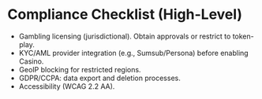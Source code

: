 # Compliance Checklist (High-Level)
- Gambling licensing (jurisdictional). Obtain approvals or restrict to token-play.
- KYC/AML provider integration (e.g., Sumsub/Persona) before enabling Casino.
- GeoIP blocking for restricted regions.
- GDPR/CCPA: data export and deletion processes.
- Accessibility (WCAG 2.2 AA).
